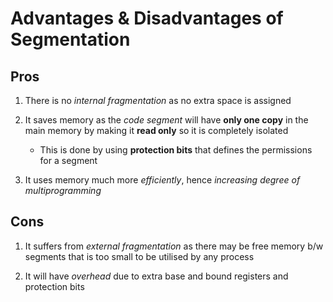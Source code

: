 # Advantages & Disadvantages of Segmentation

## Pros

1. There is no *internal fragmentation* as no extra space is assigned

2. It saves memory as the *code segment* will have **only one copy** in the main
memory by making it **read only** so it is completely isolated
    - This is done by using **protection bits** that defines the permissions for
    a segment

3. It uses memory much more *efficiently*, hence *increasing degree of multiprogramming*

## Cons

1. It suffers from *external fragmentation* as there may be free memory b/w segments
that is too small to be utilised by any process

2. It will have *overhead* due to extra base and bound registers and protection bits
